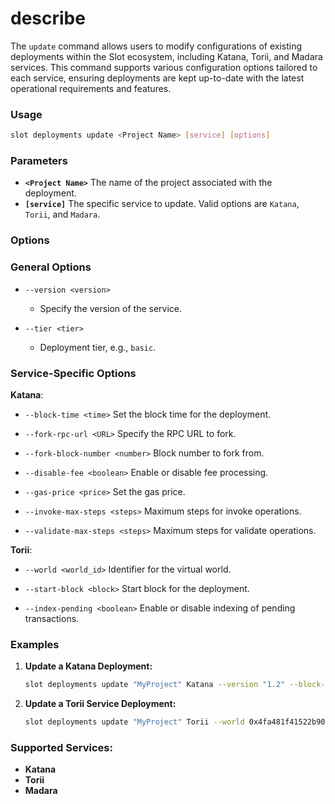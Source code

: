 # describe

The `update` command allows users to modify configurations of existing deployments within the Slot ecosystem, including Katana, Torii, and Madara services. This command supports various configuration options tailored to each service, ensuring deployments are kept up-to-date with the latest operational requirements and features.


### Usage

```sh
slot deployments update <Project Name> [service] [options]
```

### Parameters

- **`<Project Name>`** The name of the project associated with the deployment.
- **`[service]`** The specific service to update. Valid options are `Katana`, `Torii`, and `Madara`.

### Options


### General Options

- `--version <version>`
  - Specify the version of the service.

- `--tier <tier>`
  - Deployment tier, e.g., `basic`.

### Service-Specific Options

**Katana**:

- `--block-time <time>`
Set the block time for the deployment.

- `--fork-rpc-url <URL>`
   Specify the RPC URL to fork.

- `--fork-block-number <number>`
   Block number to fork from.

- `--disable-fee <boolean>`
   Enable or disable fee processing.

- `--gas-price <price>`
   Set the gas price.

- `--invoke-max-steps <steps>`
   Maximum steps for invoke operations.

- `--validate-max-steps <steps>`
   Maximum steps for validate operations.

**Torii**:

- `--world <world_id>`
   Identifier for the virtual world.

- `--start-block <block>`
   Start block for the deployment.

- `--index-pending <boolean>`
   Enable or disable indexing of pending transactions.

### Examples

1. **Update a Katana Deployment:**
    
    ```sh
    slot deployments update "MyProject" Katana --version "1.2" --block-time 15 --disable-fee true
    ```
    
2. **Update a Torii Service Deployment:**
    
    ```sh
    slot deployments update "MyProject" Torii --world 0x4fa481f41522b90b3684ecfab7650c259a76387fab9c380b7a959e3d4ac70f --start-block 500
    ```

### Supported Services:

- **Katana**
- **Torii**
- **Madara**